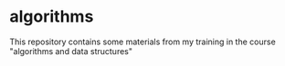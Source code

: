 # algorithms
This repository contains some materials from my training in the course "algorithms and data structures"
